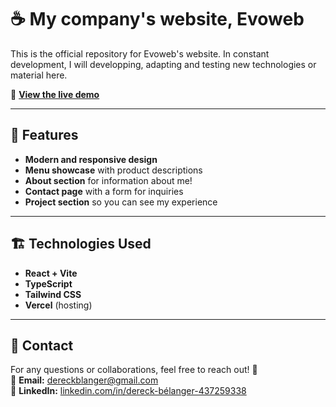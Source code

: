 # ☕ My company's website, Evoweb

This is the official repository for Evoweb's website. In constant development, I will developping, adapting and testing new technologies or material here.

🔗 **[View the live demo](https://evoweb.ca)**

---

## 📌 Features

- **Modern and responsive design**  
- **Menu showcase** with product descriptions  
- **About section** for information about me!  
- **Contact page** with a form for inquiries
- **Project section** so you can see my experience

---

## 🏗️ Technologies Used

- **React + Vite**  
- **TypeScript**  
- **Tailwind CSS**   
- **Vercel** (hosting)  

---

## 👤 Contact

For any questions or collaborations, feel free to reach out! 🚀  
📧 **Email:** [dereckblanger@gmail.com](mailto:dereckblanger@gmail.com)  
💼 **LinkedIn:** [linkedin.com/in/dereck-bélanger-437259338](https://www.linkedin.com/in/dereck-bélanger-437259338/)

